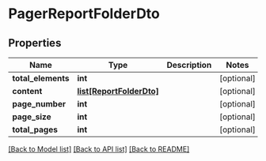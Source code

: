 # PagerReportFolderDto

## Properties
Name | Type | Description | Notes
------------ | ------------- | ------------- | -------------
**total_elements** | **int** |  | [optional] 
**content** | [**list[ReportFolderDto]**](ReportFolderDto.md) |  | [optional] 
**page_number** | **int** |  | [optional] 
**page_size** | **int** |  | [optional] 
**total_pages** | **int** |  | [optional] 

[[Back to Model list]](../README.md#documentation-for-models) [[Back to API list]](../README.md#documentation-for-api-endpoints) [[Back to README]](../README.md)

